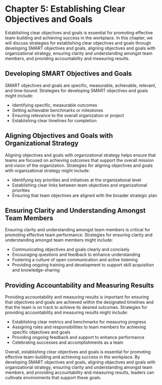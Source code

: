Chapter 5: Establishing Clear Objectives and Goals
==================================================

Establishing clear objectives and goals is essential for promoting effective team-building and achieving success in the workplace. In this chapter, we will discuss strategies for establishing clear objectives and goals through developing SMART objectives and goals, aligning objectives and goals with organizational strategy, ensuring clarity and understanding amongst team members, and providing accountability and measuring results.

Developing SMART Objectives and Goals
-------------------------------------

SMART objectives and goals are specific, measurable, achievable, relevant, and time-bound. Strategies for developing SMART objectives and goals might include:

* Identifying specific, measurable outcomes
* Setting achievable benchmarks or milestones
* Ensuring relevance to the overall organization or project
* Establishing clear timelines for completion

Aligning Objectives and Goals with Organizational Strategy
----------------------------------------------------------

Aligning objectives and goals with organizational strategy helps ensure that teams are focused on achieving outcomes that support the overall mission and vision of the organization. Strategies for aligning objectives and goals with organizational strategy might include:

* Identifying key priorities and initiatives at the organizational level
* Establishing clear links between team objectives and organizational priorities
* Ensuring that team objectives are aligned with the broader strategic plan

Ensuring Clarity and Understanding Amongst Team Members
-------------------------------------------------------

Ensuring clarity and understanding amongst team members is critical for promoting effective team performance. Strategies for ensuring clarity and understanding amongst team members might include:

* Communicating objectives and goals clearly and concisely
* Encouraging questions and feedback to enhance understanding
* Fostering a culture of open communication and active listening
* Providing ongoing training and development to support skill acquisition and knowledge-sharing

Providing Accountability and Measuring Results
----------------------------------------------

Providing accountability and measuring results is important for ensuring that objectives and goals are achieved within the designated timelines and that the team is on track to achieve its desired outcomes. Strategies for providing accountability and measuring results might include:

* Establishing clear metrics and benchmarks for measuring progress
* Assigning roles and responsibilities to team members for achieving specific objectives and goals
* Providing ongoing feedback and support to enhance performance
* Celebrating successes and accomplishments as a team

Overall, establishing clear objectives and goals is essential for promoting effective team-building and achieving success in the workplace. By developing SMART objectives and goals, aligning objectives and goals with organizational strategy, ensuring clarity and understanding amongst team members, and providing accountability and measuring results, leaders can cultivate environments that support these goals.
